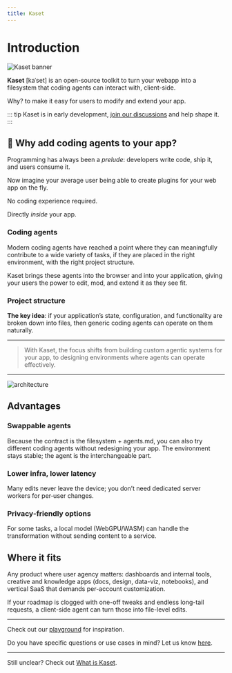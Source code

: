 ```yaml
---
title: Kaset
---
```


# Introduction

![Kaset banner](/images/kaset.png)

**Kaset** [kaˈset] is an open-source toolkit to turn your webapp into a filesystem that coding agents can interact with, client-side.

Why? to make it easy for users to modify and extend your app.

::: tip
Kaset is in early development, [join our discussions](https://github.com/pufflyai/kaset/discussions) and help shape it.
:::

## 🤔 Why add coding agents to your app?

Programming has always been a _prelude_: developers write code, ship it, and users consume it.

Now imagine your average user being able to create plugins for your web app on the fly.

No coding experience required.

Directly _inside_ your app.

### Coding agents

Modern coding agents have reached a point where they can meaningfully contribute to a wide variety of tasks, if they are placed in the right environment, with the right project structure.

Kaset brings these agents into the browser and into your application, giving your users the power to edit, mod, and extend it as they see fit.

### Project structure

**The key idea**: if your application’s state, configuration, and functionality are broken down into files, then generic coding agents can operate on them naturally.

---

> With Kaset, the focus shifts from building custom agentic systems for your app, to designing environments where agents can operate effectively.

---

![architecture](/images/architecture.png)

## Advantages

### Swappable agents

Because the contract is the filesystem + agents.md, you can also try different coding agents without redesigning your app. The environment stays stable; the agent is the interchangeable part.

### Lower infra, lower latency

Many edits never leave the device; you don’t need dedicated server workers for per‑user changes.

### Privacy‑friendly options

For some tasks, a local model (WebGPU/WASM) can handle the transformation without sending content to a service.

## Where it fits

Any product where user agency matters: dashboards and internal tools, creative and knowledge apps (docs, design, data-viz, notebooks), and vertical SaaS that demands per-account customization.

If your roadmap is clogged with one-off tweaks and endless long-tail requests, a client-side agent can turn those into file-level edits.

---

Check out our [playground](https://kaset.dev/playground) for inspiration.

Do you have specific questions or use cases in mind? Let us know [here](https://github.com/pufflyai/kaset/discussions/categories/ideas).

---

Still unclear? Check out [What is Kaset](/getting-started/what-is-kaset).
